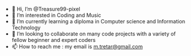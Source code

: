 - 👋 Hi, I’m @Treasure99-pixel
- 👀 I’m interested in Coding and Music
- 🌱 I’m currently learning a diploma in Computer science and Information Technology
- 💞️ I’m looking to collaborate on many code projects with a variety of fellow beginner and expert coders
- 📫 How to reach me : my email is m.tretar@gmail.com

<!---
Treasure99-pixel/Treasure99-pixel is a ✨ special ✨ repository because its `README.md` (this file) appears on your GitHub profile.
You can click the Preview link to take a look at your changes.
--->
